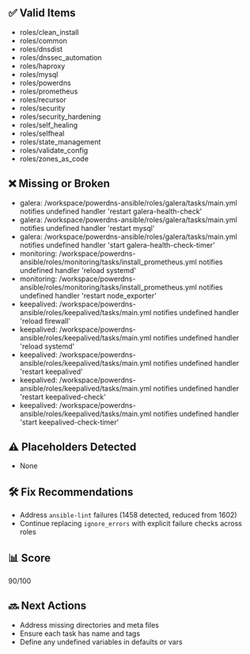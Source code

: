 ## ✅ Valid Items
- roles/clean_install
- roles/common
- roles/dnsdist
- roles/dnssec_automation
- roles/haproxy
- roles/mysql
- roles/powerdns
- roles/prometheus
- roles/recursor
- roles/security
- roles/security_hardening
- roles/self_healing
- roles/selfheal
- roles/state_management
- roles/validate_config
- roles/zones_as_code

## ❌ Missing or Broken
- galera: /workspace/powerdns-ansible/roles/galera/tasks/main.yml notifies undefined handler 'restart galera-health-check'
- galera: /workspace/powerdns-ansible/roles/galera/tasks/main.yml notifies undefined handler 'restart mysql'
- galera: /workspace/powerdns-ansible/roles/galera/tasks/main.yml notifies undefined handler 'start galera-health-check-timer'
- monitoring: /workspace/powerdns-ansible/roles/monitoring/tasks/install_prometheus.yml notifies undefined handler 'reload systemd'
- monitoring: /workspace/powerdns-ansible/roles/monitoring/tasks/install_prometheus.yml notifies undefined handler 'restart node_exporter'
- keepalived: /workspace/powerdns-ansible/roles/keepalived/tasks/main.yml notifies undefined handler 'reload firewall'
- keepalived: /workspace/powerdns-ansible/roles/keepalived/tasks/main.yml notifies undefined handler 'reload systemd'
- keepalived: /workspace/powerdns-ansible/roles/keepalived/tasks/main.yml notifies undefined handler 'restart keepalived'
- keepalived: /workspace/powerdns-ansible/roles/keepalived/tasks/main.yml notifies undefined handler 'restart keepalived-check'
- keepalived: /workspace/powerdns-ansible/roles/keepalived/tasks/main.yml notifies undefined handler 'start keepalived-check-timer'

## ⚠️ Placeholders Detected
- None

## 🛠 Fix Recommendations
- Address `ansible-lint` failures (1458 detected, reduced from 1602)
- Continue replacing `ignore_errors` with explicit failure checks across roles

## 📊 Score
90/100

## 🔜 Next Actions
- Address missing directories and meta files
- Ensure each task has name and tags
- Define any undefined variables in defaults or vars
